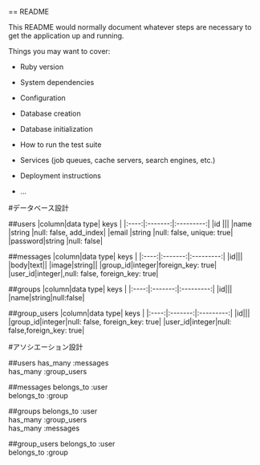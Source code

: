 == README

This README would normally document whatever steps are necessary to get the
application up and running.

Things you may want to cover:

* Ruby version

* System dependencies

* Configuration

* Database creation

* Database initialization

* How to run the test suite

* Services (job queues, cache servers, search engines, etc.)

* Deployment instructions

* ...


#データベース設計

##users
|column|data type|    keys   |
|:----:|:-------:|:---------:|
|id    |||
|name  |string   |null: false, add_index|
|email |string   |null: false, unique: true|
|password|string |null: false|

##messages
|column|data type|    keys   |
|:----:|:-------:|:---------:|
|id|||
|body|text||
|image|string||
|group_id|integer|foreign_key: true|
|user_id|integer|,null: false, foreign_key: true|


##groups
|column|data type|    keys   |
|:----:|:-------:|:---------:|
|id|||
|name|string|null:false|

##group_users
|column|data type|    keys   |
|:----:|:-------:|:---------:|
|id|||
|group_id|integer|null: false, foreign_key: true|
|user_id|integer|null: false,foreign_key: true|


#アソシエーション設計

##users
has_many :messages  
has_many :group_users

##messages
belongs_to :user  
belongs_to :group

##groups
belongs_to :user  
has_many :group_users  
has_many :messages

##group_users
belongs_to :user  
belongs_to :group